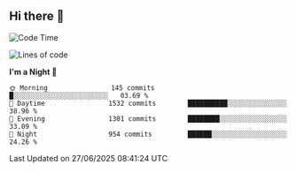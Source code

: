 ## Hi there 👋

<!--
**Wangmerlyn/Wangmerlyn** is a ✨ _special_ ✨ repository because its `README.md` (this file) appears on your GitHub profile.

Here are some ideas to get you started:

- 🔭 I’m currently working on ...
- 🌱 I’m currently learning ...
- 👯 I’m looking to collaborate on ...
- 🤔 I’m looking for help with ...
- 💬 Ask me about ...
- 📫 How to reach me: ...
- 😄 Pronouns: ...
- ⚡ Fun fact: ...
-->
<!--START_SECTION:waka-->
![Code Time](http://img.shields.io/badge/Code%20Time-385%20hrs%2035%20mins-blue)

![Lines of code](https://img.shields.io/badge/From%20Hello%20World%20I%27ve%20Written-19.6%20million%20lines%20of%20code-blue)

**I'm a Night 🦉** 

```text
🌞 Morning                145 commits         █░░░░░░░░░░░░░░░░░░░░░░░░   03.69 % 
🌆 Daytime                1532 commits        ██████████░░░░░░░░░░░░░░░   38.96 % 
🌃 Evening                1301 commits        ████████░░░░░░░░░░░░░░░░░   33.09 % 
🌙 Night                  954 commits         ██████░░░░░░░░░░░░░░░░░░░   24.26 % 
```



 Last Updated on 27/06/2025 08:41:24 UTC
<!--END_SECTION:waka-->
